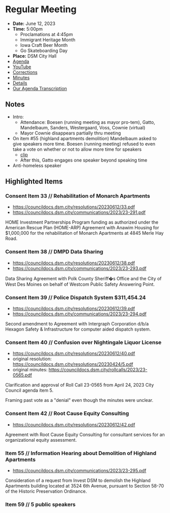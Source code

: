 # Regular Meeting

- **Date:** June 12, 2023
- **Time:** 5:00pm
    - Proclamations at 4:45pm
    - Immigrant Heritage Month
    - Iowa Craft Beer Month
    - Go Skateboarding Day 
- **Place:** DSM City Hall
- [Agenda](https://councildocs.dsm.city/agendas/ag20230612.pdf)
- [YouTube](https://youtube.com/live/CHPLrJRrWWA)
- [Corrections](https://councildocs.dsm.city/corrections/20230612%20cap.pdf)
- [Minutes](https://councildocs.dsm.city/minutes/as20230612.pdf)
- [Details](https://www.dsm.city/citycouncil_detail_T60_R2447.php)
- [Our Agenda Transcription](#/view/agenda~2023~transcription~06-12_RM)

## Notes

- Intro:
    - Attendance: Boesen (running meeting as mayor pro-tem), Gatto, Mandelbaum, Sanders, Westergaard, Voss, Cownie (virtual)
    - Mayor Cownie disappears partially thru meeting
- On item #55 (highland apartments demolition) Mandelbaum asked to give speakers more time. Boesen (running meeting) refused to even take a vote on whether or not to allow more time for speakers
    - [clip](https://youtu.be/CHPLrJRrWWA?t=1369)
    - After this, Gatto engages one speaker beyond speaking time
- Anti-homeless speaker

## Highlighted Items

### Consent Item 33 // Rehabilitation of Monarch Apartments

- https://councildocs.dsm.city/resolutions/20230612/33.pdf
- https://councildocs.dsm.city/communications/2023/23-291.pdf

HOME Investment Partnerships Program funding as authorized under the American Rescue Plan (HOME-ARP) Agreement with Anawim Housing for $1,000,000 for the rehabilitation of Monarch Apartments at 4845 Merle Hay Road. 

### Consent Item 38 // DMPD Data Sharing

- https://councildocs.dsm.city/resolutions/20230612/38.pdf
- https://councildocs.dsm.city/communications/2023/23-293.pdf

Data Sharing Agreement with Polk County Sheriff�s Office and the City of West Des Moines on behalf of Westcom Public Safety Answering Point. 

### Consent Item 39 // Police Dispatch System $311,454.24

- https://councildocs.dsm.city/resolutions/20230612/39.pdf
- https://councildocs.dsm.city/communications/2023/23-294.pdf

Second amendment to Agreement with Intergraph Corporation d/b/a Hexagon Safety & Infrastructure for computer aided dispatch system. 

### Consent Item 40 // Confusion over Nightingale Liquor License

- https://councildocs.dsm.city/resolutions/20230612/40.pdf
- original resolution: https://councildocs.dsm.city/resolutions/20230424/5.pdf
- original minutes: https://councildocs.dsm.city/rollcalls/2023/23-0565.pdf

Clarification and approval of Roll Call 23-0565 from April 24, 2023 City Council agenda item 5. 

Framing past vote as a "denial" even though the minutes were unclear.

### Consent Item 42 // Root Cause Equity Consulting

- https://councildocs.dsm.city/resolutions/20230612/42.pdf
        
Agreement with Root Cause Equity Consulting for consultant services for an organizational equity assessment. 

### Item 55 // Information Hearing about Demolition of Highland Apartments

- https://councildocs.dsm.city/communications/2023/23-295.pdf

Consideration of a request from Invest DSM to demolish the Highland Apartments building located at 3524 6th Avenue, pursuant to Section 58-70 of the Historic Preservation Ordinance.

### Item 59 // 5 public speakers

